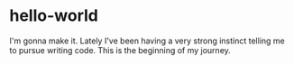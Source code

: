 # hello-world
I'm gonna make it. 
Lately I've been having a very strong instinct telling me to pursue writing code. This is the beginning of my journey.
